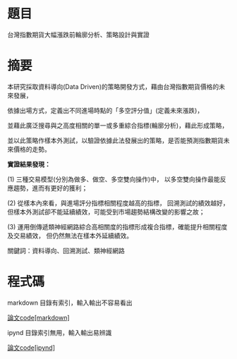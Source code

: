 # 題目

台灣指數期貨大幅漲跌前輪廓分析、策略設計與實證

# 摘要

本研究採取資料導向(Data Driven)的策略開發方式，藉由台灣指數期貨價格的未來發展，

依據出場方式，定義出不同進場時點的「多空評分值」(定義未來漲跌)，

並藉此廣泛搜尋與之高度相關的單一或多重綜合指標(輪廓分析)，藉此形成策略，

並以此策略作樣本外測試，以驗證依據此法發展出的策略，是否能預測指數期貨未來價格的走勢。

**實證結果發現：**

(1) 三種交易模型(分別為做多、做空、多空雙向操作)中，
    以多空雙向操作最能反應趨勢，進而有更好的獲利；

(2) 從樣本內來看，與進場評分指標相關程度越高的指標，
    回溯測試的績效越好，但樣本外測試卻不能延續績效，可能受到市場趨勢結構改變的影響之故；

(3) 運用倒傳遞類神經網路綜合高相關度的指標形成複合指標，確能提升相關程度及交易績效，
    但仍然無法在樣本外延續績效。

關鍵詞：資料導向、回溯測試、類神經網路

# 程式碼

markdown 目錄有索引，輸入輸出不容易看出

[論文code[markdown]](./wk_13-New/wk_13-New.md)

ipynd 目錄索引無用，輸入輸出易辨識

[論文code[ipynd]](./wk_13-New.ipynb)